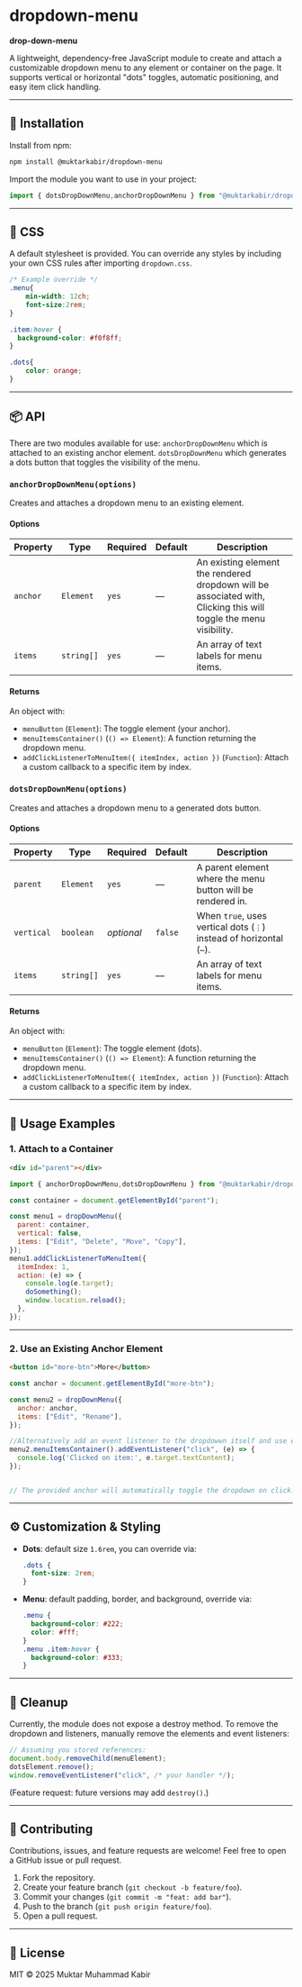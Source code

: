 # dropdown-menu
**drop-down-menu**

A lightweight, dependency-free JavaScript module to create and attach a customizable dropdown menu to any element or container on the page. It supports vertical or horizontal "dots" toggles, automatic positioning, and easy item click handling.

---

## 🚀 Installation

Install from npm:

```bash
npm install @muktarkabir/dropdown-menu
```

Import the module you want to use in your project:

```js
import { dotsDropDownMenu,anchorDropDownMenu } from "@muktarkabir/dropdown-menu";
```

---

## 🎨 CSS

A default stylesheet is provided. You can override any styles by including your own CSS rules after importing `dropdown.css`.

```css
/* Example override */
.menu{
    min-width: 12ch;
    font-size:2rem;
} 

.item:hover {
  background-color: #f0f8ff;
}

.dots{
    color: orange;
}
```

---

## 📦 API

There are two modules available for use: `anchorDropDownMenu` which is attached to an existing anchor element. `dotsDropDownMenu` which generates a dots button that toggles the visibility of the menu.

### `anchorDropDownMenu(options)`

Creates and attaches a dropdown menu to an existing element.

#### Options

| Property | Type      | Required | Default | Description |
| -------- | ----------| -------- | ------- | ----------  |  
| `anchor` | `Element` | `yes`    | —       | An existing element the rendered dropdown will be associated with, Clicking this will toggle the menu visibility. |
| `items`  | `string[]`| `yes`    | —       | An array of text labels for menu items. |

#### Returns

An object with:

* `menuButton` (`Element`): The toggle element (your anchor).
* `menuItemsContainer()` (`() => Element`): A function returning the dropdown menu.
* `addClickListenerToMenuItem({ itemIndex, action })` (`Function`): Attach a custom callback to a specific item by index.

### `dotsDropDownMenu(options)`

Creates and attaches a dropdown menu to a generated dots button.

#### Options

| Property   | Type       | Required | Default | Description |
| ---------- | ---------- | -------- | ------- | ----------- |
| `parent`   | `Element`  |  `yes`   | —       | A parent element where the menu button will be rendered in. |
| `vertical` | `boolean`  | *optional* | `false` | When `true`, uses vertical dots (`⋮`) instead of horizontal (`⋯`). |
| `items`    | `string[]` | `yes`    | —       | An array of text labels for menu items. |


#### Returns

An object with:

* `menuButton` (`Element`): The toggle element (dots). 
* `menuItemsContainer()` (`() => Element`): A function returning the dropdown menu.
* `addClickListenerToMenuItem({ itemIndex, action })` (`Function`): Attach a custom callback to a specific item by index.

---

## 🎉 Usage Examples

### 1. Attach to a Container

```html
<div id="parent"></div>
```

```js
import { anchorDropDownMenu,dotsDropDownMenu } from "@muktarkabir/dropdown-menu";

const container = document.getElementById("parent");

const menu1 = dropDownMenu({
  parent: container,
  vertical: false,
  items: ["Edit", "Delete", "Move", "Copy"],
});
menu1.addClickListenerToMenuItem({
  itemIndex: 1,
  action: (e) => {
    console.log(e.target);
    doSomething();
    window.location.reload();
  },
});
```

---

### 2. Use an Existing Anchor Element

```html
<button id="more-btn">More</button>
```

```js
const anchor = document.getElementById("more-btn");

const menu2 = dropDownMenu({
  anchor: anchor,
  items: ["Edit", "Rename"],
});

//Alternatively add an event listener to the dropdowwn itself and use event delegation to register clicks on items.
menu2.menuItemsContainer().addEventListener("click", (e) => {
  console.log('Clicked on item:', e.target.textContent);
});


// The provided anchor will automatically toggle the dropdown on click.
```

---

## ⚙️ Customization & Styling

* **Dots**: default size `1.6rem`, you can override via:

  ```css
  .dots {
    font-size: 2rem;
  }
  ```
* **Menu**: default padding, border, and background, override via:

  ```css
  .menu {
    background-color: #222;
    color: #fff;
  }
  .menu .item:hover {
    background-color: #333;
  }
  ```

---

## 🧹 Cleanup

Currently, the module does not expose a destroy method. To remove the dropdown and listeners, manually remove the elements and event listeners:

```js
// Assuming you stored references:
document.body.removeChild(menuElement);
dotsElement.remove();
window.removeEventListener("click", /* your handler */);
```

(Feature request: future versions may add `destroy()`.)

---

## 🤝 Contributing

Contributions, issues, and feature requests are welcome! Feel free to open a GitHub issue or pull request.

1. Fork the repository.
2. Create your feature branch (`git checkout -b feature/foo`).
3. Commit your changes (`git commit -m "feat: add bar"`).
4. Push to the branch (`git push origin feature/foo`).
5. Open a pull request.

---

## 📄 License

MIT © 2025 Muktar Muhammad Kabir
